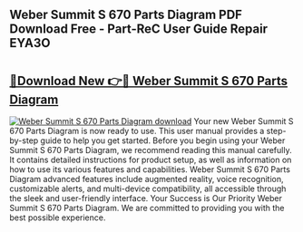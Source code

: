 ## Weber Summit S 670 Parts Diagram PDF Download Free - Part-ReC User Guide Repair EYA3O

# <h2><a href="http://dfi8fx.blite.top/?on=Weber+Summit+S+670+Parts+Diagram">🔗Download New 👉🔴 Weber Summit S 670 Parts Diagram</a></h2>

[![Weber Summit S 670 Parts Diagram download](https://i.imgur.com/lujVjoI.png)](http://dfi8fx.blite.top/?on=Weber+Summit+S+670+Parts+Diagram)
Your new Weber Summit S 670 Parts Diagram is now ready to use. This user manual provides a step-by-step guide to help you get started. Before you begin using your Weber Summit S 670 Parts Diagram, we recommend reading this manual carefully. It contains detailed instructions for product setup, as well as information on how to use its various features and capabilities. Weber Summit S 670 Parts Diagram advanced features include augmented reality, voice recognition, customizable alerts, and multi-device compatibility, all accessible through the sleek and user-friendly interface. Your Success is Our Priority Weber Summit S 670 Parts Diagram. We are committed to providing you with the best possible experience.
